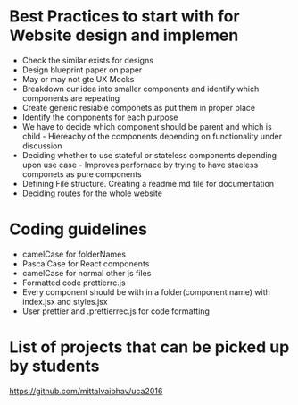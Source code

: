 # Best Practices to start with for Website design and implemen
  - Check the similar exists for designs
  - Design blueprint paper on paper
  - May or may not gte UX Mocks
  - Breakdown our idea into smaller components and identify which components are repeating
  - Create generic resiable componets as put them in proper place
  - Identify the components for each purpose
  - We have to decide which component should be parent and which is child - Hiereachy of the components depending on functionality under discussion
  - Deciding whether to use stateful or stateless components depending upon use case - Improves perfornace by trying to have staeless componets as pure components
  - Defining File structure. Creating a readme.md file for documentation
  - Deciding routes for the whole website
  
# Coding guidelines

  - camelCase for folderNames
  - PascalCase for React components
  - camelCase for normal other js files
  - Formatted code prettierrc.js
  - Every component should be with in a folder(component name) with index.jsx and styles.jsx
  - User prettier and .prettierrec.js for code formatting

# List of projects that can be picked up by students
https://github.com/mittalvaibhav/uca2016
